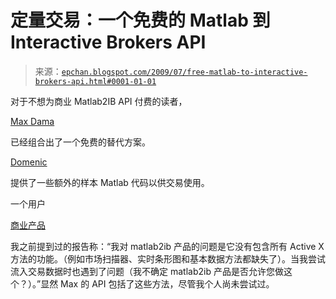 <!--yml

类别：未分类

日期：2024-05-12 19:06:53

-->

# 定量交易：一个免费的 Matlab 到 Interactive Brokers API

> 来源：[`epchan.blogspot.com/2009/07/free-matlab-to-interactive-brokers-api.html#0001-01-01`](http://epchan.blogspot.com/2009/07/free-matlab-to-interactive-brokers-api.html#0001-01-01)

对于不想为商业 Matlab2IB API 付费的读者，

[Max Dama](http://www.maxdama.com/2008/12/interactive-brokers-via-matlab.html)

已经组合出了一个免费的替代方案。

[Domenic](http://www.tradingwithmatlab.com/home)

提供了一些额外的样本 Matlab 代码以供交易使用。

一个用户

[商业产品](http://www.exchangeapi.com/ProductOverview.htm)

我之前提到过的报告称：“我对 matlab2ib 产品的问题是它没有包含所有 Active X 方法的功能。（例如市场扫描器、实时条形图和基本数据方法都缺失了）。当我尝试流入交易数据时也遇到了问题（我不确定 matlab2ib 产品是否允许您做这个？）。”显然 Max 的 API 包括了这些方法，尽管我个人尚未尝试过。
